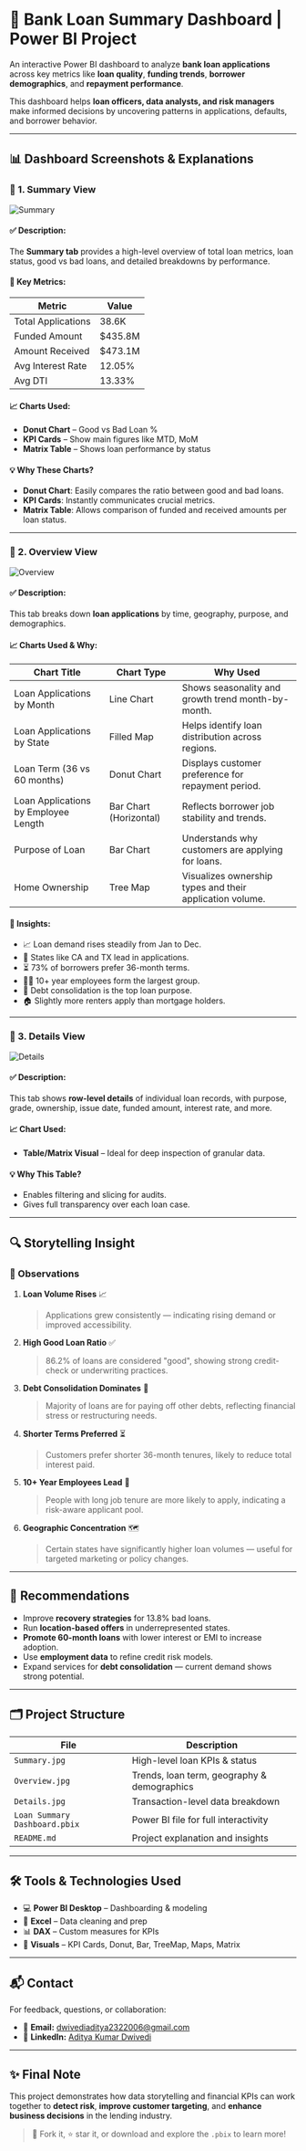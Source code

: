 # 🏦 Bank Loan Summary Dashboard | Power BI Project

An interactive Power BI dashboard to analyze **bank loan applications** across key metrics like **loan quality**, **funding trends**, **borrower demographics**, and **repayment performance**.

This dashboard helps **loan officers, data analysts, and risk managers** make informed decisions by uncovering patterns in applications, defaults, and borrower behavior.

---

## 📊 Dashboard Screenshots & Explanations

### 🔹 1. Summary View

![Summary](./Summary.jpg)

#### ✅ Description:
The **Summary tab** provides a high-level overview of total loan metrics, loan status, good vs bad loans, and detailed breakdowns by performance.

#### 📌 Key Metrics:

| Metric                | Value      |
|------------------------|------------|
| Total Applications     | 38.6K      |
| Funded Amount          | $435.8M    |
| Amount Received        | $473.1M    |
| Avg Interest Rate      | 12.05%     |
| Avg DTI                | 13.33%     |

#### 📈 Charts Used:

- **Donut Chart** – Good vs Bad Loan %
- **KPI Cards** – Show main figures like MTD, MoM
- **Matrix Table** – Shows loan performance by status

#### 💡 Why These Charts?

- **Donut Chart**: Easily compares the ratio between good and bad loans.
- **KPI Cards**: Instantly communicates crucial metrics.
- **Matrix Table**: Allows comparison of funded and received amounts per loan status.

---

### 🔹 2. Overview View

![Overview](./Overview.jpg)

#### ✅ Description:
This tab breaks down **loan applications** by time, geography, purpose, and demographics.

#### 📈 Charts Used & Why:

| Chart Title                            | Chart Type          | Why Used                                                  |
|----------------------------------------|----------------------|------------------------------------------------------------|
| Loan Applications by Month             | Line Chart           | Shows seasonality and growth trend month-by-month.        |
| Loan Applications by State             | Filled Map           | Helps identify loan distribution across regions.           |
| Loan Term (36 vs 60 months)            | Donut Chart          | Displays customer preference for repayment period.         |
| Loan Applications by Employee Length   | Bar Chart (Horizontal) | Reflects borrower job stability and trends.             |
| Purpose of Loan                        | Bar Chart            | Understands why customers are applying for loans.          |
| Home Ownership                         | Tree Map             | Visualizes ownership types and their application volume.   |

#### 📌 Insights:

- 📈 Loan demand rises steadily from Jan to Dec.
- 📍 States like CA and TX lead in applications.
- ⏳ 73% of borrowers prefer 36-month terms.
- 🧑‍💼 10+ year employees form the largest group.
- 🧾 Debt consolidation is the top loan purpose.
- 🏠 Slightly more renters apply than mortgage holders.

---

### 🔹 3. Details View

![Details](./Details.jpg)

#### ✅ Description:
This tab shows **row-level details** of individual loan records, with purpose, grade, ownership, issue date, funded amount, interest rate, and more.

#### 📈 Chart Used:

- **Table/Matrix Visual** – Ideal for deep inspection of granular data.

#### 💡 Why This Table?

- Enables filtering and slicing for audits.
- Gives full transparency over each loan case.

---

## 🔍 Storytelling Insight

### 🧩 Observations

1. **Loan Volume Rises** 📈  
   > Applications grew consistently — indicating rising demand or improved accessibility.

2. **High Good Loan Ratio** ✅  
   > 86.2% of loans are considered "good", showing strong credit-check or underwriting practices.

3. **Debt Consolidation Dominates** 💸  
   > Majority of loans are for paying off other debts, reflecting financial stress or restructuring needs.

4. **Shorter Terms Preferred** ⏳  
   > Customers prefer shorter 36-month tenures, likely to reduce total interest paid.

5. **10+ Year Employees Lead** 👔  
   > People with long job tenure are more likely to apply, indicating a risk-aware applicant pool.

6. **Geographic Concentration** 🗺  
   > Certain states have significantly higher loan volumes — useful for targeted marketing or policy changes.

---

## 🎯 Recommendations

- Improve **recovery strategies** for 13.8% bad loans.
- Run **location-based offers** in underrepresented states.
- **Promote 60-month loans** with lower interest or EMI to increase adoption.
- Use **employment data** to refine credit risk models.
- Expand services for **debt consolidation** — current demand shows strong potential.

---

## 🗂 Project Structure

| File                          | Description                                 |
|-------------------------------|---------------------------------------------|
| `Summary.jpg`                 | High-level loan KPIs & status               |
| `Overview.jpg`                | Trends, loan term, geography & demographics |
| `Details.jpg`                 | Transaction-level data breakdown            |
| `Loan Summary Dashboard.pbix` | Power BI file for full interactivity        |
| `README.md`                   | Project explanation and insights            |

---

## 🛠 Tools & Technologies Used

- 💻 **Power BI Desktop** – Dashboarding & modeling  
- 📄 **Excel** – Data cleaning and prep  
- 📊 **DAX** – Custom measures for KPIs  
- 🎨 **Visuals** – KPI Cards, Donut, Bar, TreeMap, Maps, Matrix

---

## 📬 Contact

For feedback, questions, or collaboration:

- 📧 **Email:** dwivediaditya2322006@gmail.com  
- 🔗 **LinkedIn:** [Aditya Kumar Dwivedi](https://www.linkedin.com/in/aditya-kumar-dwivedi-3702552aa)

---

## ✨ Final Note

This project demonstrates how data storytelling and financial KPIs can work together to **detect risk**, **improve customer targeting**, and **enhance business decisions** in the lending industry.

> 🔁 Fork it, ⭐ star it, or download and explore the `.pbix` to learn more!
